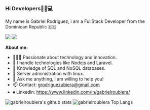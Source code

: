 <h3 align="start">Hi Developers👋🏽💻</h3>
<p align="start" >My name is Gabriel Rodriguez, i am a FullStack Developer from the Dominican Republic 🇩🇴</p>

<p >
<a href="https://twitter.com/gabrielroubiera"><img src="https://img.shields.io/twitter/follow/gabrielroubiera?style=social" /></a>
<a href="https://github.com/gabrielroubiera"><img src="https://img.shields.io/github/followers/gabrielroubiera?label=follow&style=social" /></a>
</p>

**About me:**

- 👨🏽‍💻 Passionate about technology and innovation.
- 🌱 I handle technologies like Nodejs and Laravel.
- 💾 Knowledge of SQL and NoSQL databases.
- 🐧 Server administration with linux.
- 💬 Ask me anything, I am willing to help you!
- 📫 Contact: grodriguezubiera@gmail.com
- ⏹ Linkedin: https://www.linkedin.com/in/gabrielroubiera/



![gabrielroubiera's github stats](https://github-readme-stats.vercel.app/api?username=gabrielroubiera&show_icons=true&theme=light)
![gabrielroubiera Top Langs](https://github-readme-stats.vercel.app/api/top-langs/?username=gabrielroubiera&theme=light&layout=compact)
